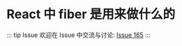 # React 中 fiber 是用来做什么的



::: tip Issue 
 欢迎在 Issue 中交流与讨论: [Issue 165](https://github.com/shfshanyue/Daily-Question/issues/165) 
:::



